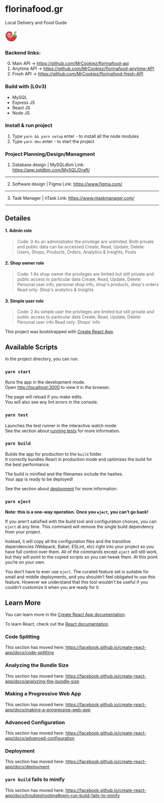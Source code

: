 # florinafood.gr
Local Delivery and Food Guide

<img src="Screenshot%202020-03-21%20at%2001.40.59.png" width=40 height=40 />

### Backend links:

0. Main API -> https://github.com/MrCookiez/florinafood-api
1. Anytime API -> https://github.com/MrCookiez/florinafood-anytime-API
2. Fresh API -> https://github.com/MrCookiez/florinafood-fresh-API

### Build with (L0v3)
* MySQL
* Express JS
* React JS
* Node JS

### Install & run project

1. Type `yarn && yarn setup` enter - to install all the node modules
2. Type `yarn dev` enter - to start the project

### Project Planning/Design/Managment

1. Database design | MySQLdbm
Link: https://app.sqldbm.com/MySQL/Draft/
-----------------------------------------

2. Software design | Figma
Link: https://www.figma.com/
-----------------------------------------

3. Task Manager    | nTask
Link: https://www.ntaskmanager.com/
-----------------------------------------


## Detailes
#### 1. Admin role
> Code: 0
> As an administrator the privilege are unlimited. Both private and public data can be accessed
> Create, Read, Update, Delete:
> Users, Shops, Products, Orders, Analytics & Insights, Posts

#### 2. Shop owner role
> Code: 1
> As shop owner the privileges are limited but still private and public access to particular data
> Create, Read, Update, Delete:
> Personal user info, personal shop info, shop's products, shop's orders
> Read only:
> Shop's analytics & Insights

#### 3. Simple user role
> Code: 2
> As simple user the privileges are limited but still private and public access to particular data
> Create, Read, Update, Delete:
> Personal user info
> Read only:
> Shops' info

This project was bootstrapped with [Create React App](https://github.com/facebook/create-react-app).

## Available Scripts

In the project directory, you can run:

### `yarn start`

Runs the app in the development mode.<br />
Open [http://localhost:3000](http://localhost:3000) to view it in the browser.

The page will reload if you make edits.<br />
You will also see any lint errors in the console.

### `yarn test`

Launches the test runner in the interactive watch mode.<br />
See the section about [running tests](https://facebook.github.io/create-react-app/docs/running-tests) for more information.

### `yarn build`

Builds the app for production to the `build` folder.<br />
It correctly bundles React in production mode and optimizes the build for the best performance.

The build is minified and the filenames include the hashes.<br />
Your app is ready to be deployed!

See the section about [deployment](https://facebook.github.io/create-react-app/docs/deployment) for more information.

### `yarn eject`

**Note: this is a one-way operation. Once you `eject`, you can’t go back!**

If you aren’t satisfied with the build tool and configuration choices, you can `eject` at any time. This command will remove the single build dependency from your project.

Instead, it will copy all the configuration files and the transitive dependencies (Webpack, Babel, ESLint, etc) right into your project so you have full control over them. All of the commands except `eject` will still work, but they will point to the copied scripts so you can tweak them. At this point you’re on your own.

You don’t have to ever use `eject`. The curated feature set is suitable for small and middle deployments, and you shouldn’t feel obligated to use this feature. However we understand that this tool wouldn’t be useful if you couldn’t customize it when you are ready for it.

## Learn More

You can learn more in the [Create React App documentation](https://facebook.github.io/create-react-app/docs/getting-started).

To learn React, check out the [React documentation](https://reactjs.org/).

### Code Splitting

This section has moved here: https://facebook.github.io/create-react-app/docs/code-splitting

### Analyzing the Bundle Size

This section has moved here: https://facebook.github.io/create-react-app/docs/analyzing-the-bundle-size

### Making a Progressive Web App

This section has moved here: https://facebook.github.io/create-react-app/docs/making-a-progressive-web-app

### Advanced Configuration

This section has moved here: https://facebook.github.io/create-react-app/docs/advanced-configuration

### Deployment

This section has moved here: https://facebook.github.io/create-react-app/docs/deployment

### `yarn build` fails to minify

This section has moved here: https://facebook.github.io/create-react-app/docs/troubleshooting#npm-run-build-fails-to-minify

